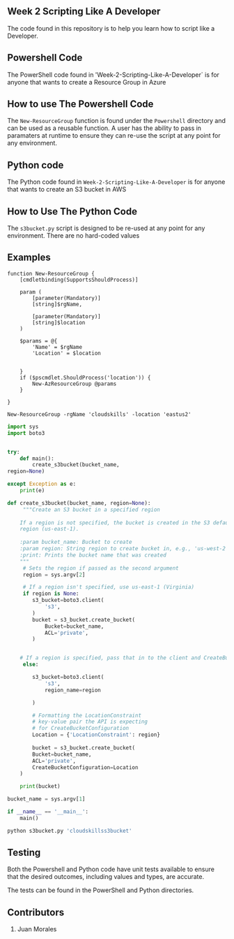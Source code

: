## Week 2 Scripting Like A Developer

The code found in this repository is to help you learn how to script like a Developer.

## Powershell Code
The PowerShell code found in 'Week-2-Scripting-Like-A-Developer` is for anyone that wants to create a Resource Group in Azure

## How to use The Powershell Code
The `New-ResourceGroup` function is found under the `Powershell` directory and can be used as a reusable function. A user has the ability to pass in paramaters at runtime to ensure they can re-use the script at any point for any environment.

## Python code
The Python code found in `Week-2-Scripting-Like-A-Developer` is for anyone that wants to create an S3 bucket in AWS

## How to Use The Python Code
The `s3bucket.py` script is designed to be re-used at any point for any environment. There are no hard-coded values

## Examples

```Pwsh
function New-ResourceGroup {
    [cmdletbinding(SupportsShouldProcess)]

    param (
        [parameter(Mandatory)]
        [string]$rgName,

        [parameter(Mandatory)]
        [string]$location
    )

    $params = @{
        'Name' = $rgName
        'Location' = $location


    }
    if ($pscmdlet.ShouldProcess('location')) {
        New-AzResourceGroup @params
    }

} 

New-ResourceGroup -rgName 'cloudskills' -location 'eastus2'
```

```Python
import sys
import boto3


try:
    def main():
        create_s3bucket(bucket_name,
region=None)

except Exception as e:
    print(e)

def create_s3bucket(bucket_name, region=None):
     """Create an S3 bucket in a specified region
​
    If a region is not specified, the bucket is created in the S3 default
    region (us-east-1).
​
    :param bucket_name: Bucket to create
    :param region: String region to create bucket in, e.g., 'us-west-2'
    :print: Prints the bucket name that was created
    """
     # Sets the region if passed as the second argument
     region = sys.argv[2]

     # If a region isn't specified, use us-east-1 (Virginia)
     if region is None:
        s3_bucket=boto3.client(
            's3',
        )
        bucket = s3_bucket.create_bucket(
            Bucket=bucket_name,
            ACL='private',
        )


    # If a region is specified, pass that in to the client and CreateBucketConfiguration
     else:

        s3_bucket=boto3.client(
            's3',
            region_name=region

        )

        # Formatting the LocationConstraint 
        # key-value pair the API is expecting 
        # for CreateBucketConfiguration
        Location = {'LocationConstraint': region}
        
        bucket = s3_bucket.create_bucket(
        Bucket=bucket_name,
        ACL='private',
        CreateBucketConfiguration=Location
    )

    print(bucket)

bucket_name = sys.argv[1]

if __name__ == '__main__':
    main()

python s3bucket.py 'cloudskillss3bucket'
```

## Testing
Both the Powershell and Python code have unit tests available to ensure that the desired outcomes, including values and types, are accurate.

The tests can be found in the PowerShell and Python directories.

## Contributors
1. Juan Morales
